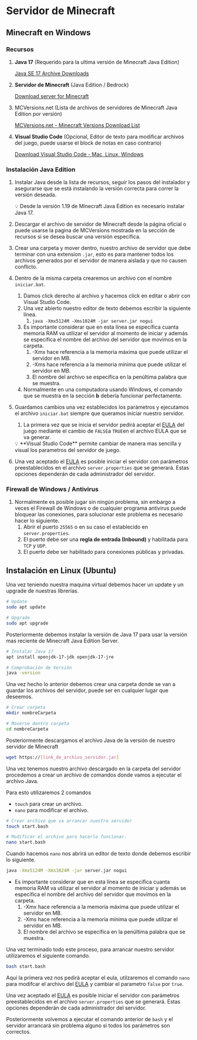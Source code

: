 # Servidor de Minecraft

## Minecraft en Windows

### Recursos

1. **Java 17** (Requerido para la ultima versión de Minecraft Java Edition)
    
    [Java SE 17 Archive Downloads](https://www.oracle.com/java/technologies/javase/jdk17-archive-downloads.html)
    
2. **Servidor de Minecraft** (Java Edition / Bedrock)
    
    [Download server for Minecraft](https://www.minecraft.net/es-es/download/server)
    
3. MCVersions.net (Lista de archivos de servidores de Minecraft Java Edition por versión)
    
    [MCVersions.net - Minecraft Versions Download List](https://mcversions.net/)
    
4. **Visual Studio Code** (Opcional, Editor de texto para modificar archivos del juego, puede usarse el block de notas en caso contrario)
    
    [Download Visual Studio Code - Mac, Linux, Windows](https://code.visualstudio.com/download)
    

### Instalación Java Edition

1. Instalar Java desde la lista de recursos, seguir los pasos del instalador y asegurarse que se está instalando la versión correcta para correr la versión deseada.
    
    <aside>
    💡 Desde la versión 1.19 de Minecraft Java Edition es necesario instalar Java 17.
    
    </aside>
    
2. Descargar el archivo de servidor de Minecraft desde la página oficial o puede usarse la pagina de MCVersions mostrada en la sección de recursos si se desea buscar una versión específica.
3. Crear una carpeta y mover dentro, nuestro archivo de servidor que debe terminar con una extension `.jar`, esto es para mantener todos los archivos generados por el servidor de manera aislada y que no causen conflicto.
4. Dentro de la misma carpeta crearemos un archivo con el nombre `iniciar.bat`.
    1. Damos click derecho al archivo y hacemos click en editar o abrir con Visual Studio Code.
    2. Una vez abierto nuestro editor de texto debemos escribir la siguiente línea.
        1. `java -Xmx5124M -Xms1024M -jar server.jar nogui`
    3. Es importante considerar que en esta línea se específica cuanta memoria RAM va utilizar el servidor al momento de iniciar y además se especifica el nombre del archivo del servidor que movimos en la carpeta.
        1. -Xmx hace referencia a la memoria máxima que puede utilizar el servidor en MB.
        2. -Xms hace referencia a la memoria mínima que puede utilizar el servidor en MB.
        3. El nombre del archivo se específica en la penúltima palabra que se muestra.
    4. Normalmente en una computadora usando Windows, el comando que se muestra en la sección **b** debería funcionar perfectamente.
5. Guardamos cambios una vez establecidos los parámetros y ejecutamos el archivo `iniciar.bat` siempre que queramos iniciar nuestro servidor.
    1. La primera vez que se inicia el servidor pedirá aceptar el [EULA](https://www.minecraft.net/es-es/eula) del juego mediante el cambio de `FALSE`a `TRUE`en el archivo EULA que se va generar.
    
    <aside>
    💡 **Visual Studio Code** permite cambiar de manera mas sencilla y visual los parametros del servidor de juego.
    
    </aside>
    
6. Una vez aceptado el [EULA](https://www.minecraft.net/es-es/eula)  es posible iniciar el servidor con parámetros preestablecidos en el archivo `server.properties` que se generará. Estas opciones dependerán de cada administrador del servidor.

### Firewall de Windows / Antivirus

1. Normalmente es posible jugar sin ningún problema, sin embargo a veces el Firewall de Windows o de cualquier programa antivirus puede bloquear las conexiones, para solucionar este problema es necesario hacer lo siguiente.
    1. Abrir el puerto `25565` o en su caso el establecido en `server.properties`.
    2. El puerto debe ser una **regla de entrada (Inbound)** y habilitada para `TCP` y `UDP`.
    3. El puerto debe ser habilitado para conexiones públicas y privadas.

## Instalación en Linux (Ubuntu)

Una vez teniendo nuestra maquina virtual debemos hacer un update y un upgrade de nuestras librerías.

```bash
# Update
sudo apt update

# Upgrade
sudo apt upgrade
```

Posteriormente debemos instalar la versión de Java 17 para usar la versión mas reciente de Minecraft Java Edition Server.

```bash
# Instalar Java 17
apt install openjdk-17-jdk openjdk-17-jre

# Comprobación de Versión
java -version
```

Una vez hecho lo anterior debemos crear una carpeta donde se van a guardar los archivos del servidor, puede ser en cualquier lugar que deseemos.

```bash
# Crear carpeta
mkdir nombreCarpeta

# Moverse dentro carpeta
cd nombreCarpeta
```

Posteriormente descargamos el archivo Java de la versión de nuestro servidor de Minecraft

```bash
wget https://[link_de_archivo_servidor.jar]
```

Una vez tenemos nuestro archivo descargado en la carpeta del servidor procedemos a crear un archivo de comandos donde vamos a ejecutar el archivo Java.

Para esto utilizaremos 2 comandos

- `touch` para crear un archivo.
- `nano` para modificar el archivo.

```bash
# Crear archivo que va arrancar nuestro servidor
touch start.bash

# Modificar el archivo para hacerlo funcionar.
nano start.bash
```

Cuando hacemos `nano` nos abrirá un editor de texto donde debemos escribir lo siguiente.

```bash
java -Xmx5124M -Xms1024M -jar server.jar nogui
```

- Es importante considerar que en esta línea se específica cuanta memoria RAM va utilizar el servidor al momento de iniciar y además se especifica el nombre del archivo del servidor que movimos en la carpeta.
    1. -Xmx hace referencia a la memoria máxima que puede utilizar el servidor en MB.
    2. -Xms hace referencia a la memoria mínima que puede utilizar el servidor en MB.
    3. El nombre del archivo se específica en la penúltima palabra que se muestra.

Una vez terminado todo este proceso, para arrancar nuestro servidor utilizaremos el siguiente comando.

```bash
bash start.bash
```

Aquí la primera vez nos pedirá aceptar el eula, utilzaremos el comando `nano` para modifcar el archivo del [EULA](https://www.minecraft.net/es-es/eula) y cambiar el parametro `false` por `true`.

Una vez aceptado el [EULA](https://www.minecraft.net/es-es/eula)  es posible iniciar el servidor con parámetros preestablecidos en el archivo `server.properties` que se generará. Estas opciones dependerán de cada administrador del servidor.

Posteriormente volvemos a ejecutar el comando anterior de `bash` y el servidor arrancará sin problema alguno si todos los parámetros son correctos.
